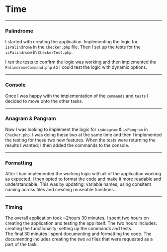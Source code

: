 # Time

***

### Palindrome

I started with creating the application. Implementing the logic for `isPalindrome` in the `Checker.php` file. Then I set up the tests for the `isPalindrome` in `CheckerTest.php`.  

I ran the tests to confirm the logic was working and then implemented the `PalindromeCommand.php` so I could test the logic with dynamic options.  

***

### Console

Once I was happy with the implementation of the `commands` and `tests` I decided to move onto the other tasks.

***

### Anagram & Pangram

Now I was looking to implement the logic for `isAnagram` & `isPangram` in `Checker.php`. I was doing these two at the same time and then I implemented the testing for these two new features. When the tests were returning the results I wanted; I then added the commands to the console.

***

### Formatting

After I had implemented the working logic with all of the application working as expected. I then opted to format the code and make it more readable and understandable. This was by updating: variable names, using consitent naming across files and creating reuseable functions. 

***

### Timing

The overall application took ~2hours 30 minutes. I spent two hours on creating the application and testing the app itself. The two hours includes: creating the functionality; setting up the commands and tests.  
The final 30 minutes I spent documenting and formatting the code. The documenting includes creating the two `md` files that were requested as a part of the task.